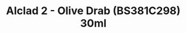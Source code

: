 ---
layout: product
title: "Alclad 2 - Olive Drab (BS381C298) 30ml"
price: "TBA" 
desc: "Metalizer boja"
img_path: "/assets/img/ALCE617.jpg"
brand: "N/A"
available: false
special_offer: false
new: false
soon: false
cat: "040000"
subcat: "040300"
subsubcat: "0N/A"
sifra: "ALCE617"
popular: false
---